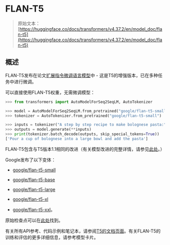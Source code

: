 # FLAN-T5

> 原始文本：[https://huggingface.co/docs/transformers/v4.37.2/en/model_doc/flan-t5](https://huggingface.co/docs/transformers/v4.37.2/en/model_doc/flan-t5)

## 概述

FLAN-T5发布在论文[扩展指令微调语言模型](https://arxiv.org/pdf/2210.11416.pdf)中 - 这是T5的增强版本，已在多种任务中进行微调。

可以直接使用FLAN-T5权重，无需微调模型：

```py
>>> from transformers import AutoModelForSeq2SeqLM, AutoTokenizer

>>> model = AutoModelForSeq2SeqLM.from_pretrained("google/flan-t5-small")
>>> tokenizer = AutoTokenizer.from_pretrained("google/flan-t5-small")

>>> inputs = tokenizer("A step by step recipe to make bolognese pasta:", return_tensors="pt")
>>> outputs = model.generate(**inputs)
>>> print(tokenizer.batch_decode(outputs, skip_special_tokens=True))
['Pour a cup of bolognese into a large bowl and add the pasta']
```

FLAN-T5包含与T5版本1.1相同的改进（有关模型改进的完整详情，请参见[此处](https://huggingface.co/docs/transformers/model_doc/t5v1.1)。）

Google发布了以下变体：

+   [google/flan-t5-small](https://huggingface.co/google/flan-t5-small)

+   [google/flan-t5-base](https://huggingface.co/google/flan-t5-base)

+   [google/flan-t5-large](https://huggingface.co/google/flan-t5-large)

+   [google/flan-t5-xl](https://huggingface.co/google/flan-t5-xl)

+   [google/flan-t5-xxl](https://huggingface.co/google/flan-t5-xxl)。

原始检查点可以在[此处](https://github.com/google-research/t5x/blob/main/docs/models.md#flan-t5-checkpoints)找到。

有关所有API参考、代码示例和笔记本，请参阅[T5的文档页面](t5)。有关FLAN-T5的训练和评估的更多详细信息，请参考模型卡片。
